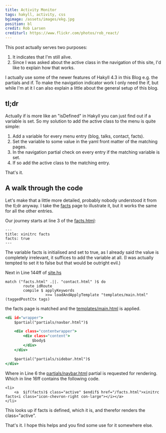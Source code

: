 ```yaml
---
title: Activity Monitor
tags: hakyll, activity, css
bgimage: /assets/images/ekg.jpg
position: bl
credit: Rob Larsen
crediturl: https://www.flickr.com/photos/rob_react/
---
```


This post actually serves two purposes:

1. It indicates that I'm still alive.
2. Since I was asked about the <span class="tt">active</span> class in the navigation of this site, I'd like to explain how that works.

<!--more-->

I actually use some of the newer features of Hakyll 4.3 in this Blog e.g. the <span class="tt">partials</span> and <span class="tt">if</span>. To make the navigation indicator work I only need the <span class="tt">if</span>, but while I'm at it I can also explain a little about the general setup of this blog.

## tl;dr

Actually <span class="tt">if</span> is more like an "<span class="tt">isDefined</span>" in Hakyll you can just find out if a variable is set. So my solution to add the active class to the menu is quite simple:

1. Add a variable for every menu entry (blog, talks, contact, facts).
2. Set the variable to some value in the <span class="tt">yaml</span> front matter of the matching pages.
3. In the navigation partial check on every entry if the matching variable is set.
4. If so add the <span class="tt">active</span> class to the matching entry.

That's it.

## A walk through the code

Let's make that a little more detailed, probably nobody understood it from the tl;dr anyway. I take the [facts](/facts.html) page to illustrate it, but it works the same for all the other entries.


Our journey starts at line 3 of the [facts.html](https://github.com/xinitrc/xinitrc.de/blob/master/facts.html):

~~~ {.yaml}
---
title: xinitrc facts
facts: true
---
~~~

The variable <span class="tt">facts</span> is initialised and set to <span class="tt">true</span>, as I already said the value is completely irrelevant, it suffices to add the variable at all. (I was actually tempted to set it to <span class="tt">false</span> but that would be outright evil.)

Next in Line 144ff of [site.hs](https://github.com/xinitrc/xinitrc.de/blob/master/site.hs)

~~~ { .haskell }
match ("facts.html" .||. "contact.html" )$ do
        route idRoute
        compile $ applyKeywords
                  >>= loadAndApplyTemplate "templates/main.html" (taggedPostCtx tags)
~~~

the facts page is matched and the [templates/main.html](https://github.com/xinitrc/xinitrc.de/blob/master/templates/main.html) is applied.

~~~ {.html }
<di id="wrapper">
    $partial("partials/navbar.html")$

    <div class="contentwrapper">
        <div class="content">
            $body$
        </div>
    </div>

    $partial("partials/sidebar.html")$
</div>

~~~

Where in Line 6 the [partials/navbar.html](https://github.com/xinitrc/xinitrc.de/blob/master/partials/navbar.html) partial is requested for rendering. Which in line 16ff contains the following code.

~~~ { .html }
<li>
    <a  $if(facts)$ class="active" $endif$ href="/facts.html">xinitrc facts<i class="icon-chevron-right con-large"></i></a>
</li>
~~~


This looks up if <span class="tt">facts</span> is defined, which it is, and therefor renders the <span class="tt"> class="active"</span>.

That's it. I hope this helps and you find some use for it somewhere else.
